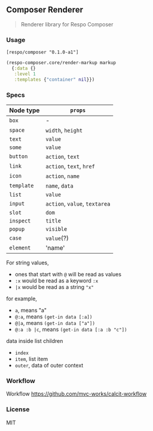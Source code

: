 
Composer Renderer
----

> Renderer library for Respo Composer

### Usage

```edn
[respo/composer "0.1.0-a1"]
```

```clojure
(respo-composer.core/render-markup markup
  {:data {}
   :level 1
   :templates {"container" nil}})
```

### Specs

Node type | `props`
--- | ---
`box` | -
`space` | `width`, `height`
`text` | `value`
`some` | `value`
`button` | `action`, `text`
`link` | `action`, `text`, `href`
`icon` | `action`, `name`
`template` | `name`, `data`
`list` | `value`
`input` |  `action`, `value`, `textarea`
`slot` | `dom`
`inspect` | `title`
`popup` | `visible`
`case` | `value`(?)
`element` | 'name'

For string values,

* ones that start with `@` will be read as values
* `:x` would be read as a keyword `:x`
* `|x` would be read as a string `"x"`

for example,

* `a`, means "a"
* `@:a`, means `(get-in data [:a])`
* `@|a`, means `(get-in data ["a"])`
* `@:a :b |c`, means `(get-in data [:a :b "c"])`

data inside list children

* `index`
* `item`, list item
* `outer`, data of outer context

### Workflow

Workflow https://github.com/mvc-works/calcit-workflow

### License

MIT
